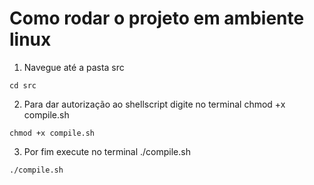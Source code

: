 # Como rodar o projeto em ambiente linux

1. Navegue até a pasta src
```
cd src
```

2. Para dar autorização ao shellscript digite no terminal chmod +x compile.sh 
```
chmod +x compile.sh 
```

3. Por fim execute no terminal ./compile.sh
```
./compile.sh
```


